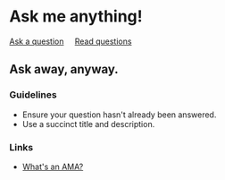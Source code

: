 # Ask me anything!

[Ask a question](../../issues/new) &nbsp;&nbsp;&nbsp; [Read questions](../../issues?q=is%3Aissue+is%3Aclosed)

## Ask away, anyway.

### Guidelines

- Ensure your question hasn't already been answered.
- Use a succinct title and description.

### Links

- [What's an AMA?](https://www.reddit.com/r/IAmA/)
